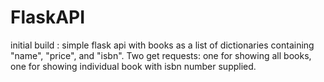 # FlaskAPI

initial build : simple flask api with books as a list of dictionaries containing "name", "price", and "isbn".
                Two get requests: one for showing all books, one for showing individual book with isbn number supplied.
